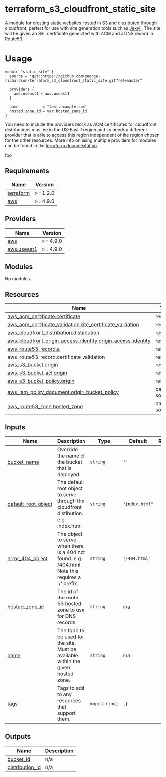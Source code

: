 <!-- BEGIN_TF_DOCS -->
# terraform\_s3\_cloudfront\_static\_site

A module for creating static websites hosted in S3 and distributed through cloudfront, perfect for use with site generation tools such as [Jekyll](https://jekyllrb.com/). The site will be given an SSL certificate generated with ACM and a DNS record in Route53.

# Usage

```
module "static_site" {
  source = "git::https://github.com/george-richardson/terraform_s3_cloudfront_static_site.git?ref=master"

  providers {
    aws.useast1 = aws.useast1
  }

  name           = "test.example.com"
  hosted_zone_id = var.hosted_zone_id
}
```

You need to include the providers block as ACM certificates for cloudfront distributions must be in the US-East-1 region and so needs a different provider that is able to access this region independent of the region chosen for the other resources. More info on using multiple providers for modules can be found in the [terraform documentation](https://www.terraform.io/docs/modules/usage.html#providers-within-modules).

foo

## Requirements

| Name | Version |
|------|---------|
| <a name="requirement_terraform"></a> [terraform](#requirement\_terraform) | >= 1.2.0 |
| <a name="requirement_aws"></a> [aws](#requirement\_aws) | >= 4.9.0 |

## Providers

| Name | Version |
|------|---------|
| <a name="provider_aws"></a> [aws](#provider\_aws) | >= 4.9.0 |
| <a name="provider_aws.useast1"></a> [aws.useast1](#provider\_aws.useast1) | >= 4.9.0 |

## Modules

No modules.

## Resources

| Name | Type |
|------|------|
| [aws_acm_certificate.certificate](https://registry.terraform.io/providers/hashicorp/aws/latest/docs/resources/acm_certificate) | resource |
| [aws_acm_certificate_validation.site_certificate_validation](https://registry.terraform.io/providers/hashicorp/aws/latest/docs/resources/acm_certificate_validation) | resource |
| [aws_cloudfront_distribution.distribution](https://registry.terraform.io/providers/hashicorp/aws/latest/docs/resources/cloudfront_distribution) | resource |
| [aws_cloudfront_origin_access_identity.origin_access_identity](https://registry.terraform.io/providers/hashicorp/aws/latest/docs/resources/cloudfront_origin_access_identity) | resource |
| [aws_route53_record.a](https://registry.terraform.io/providers/hashicorp/aws/latest/docs/resources/route53_record) | resource |
| [aws_route53_record.certificate_validation](https://registry.terraform.io/providers/hashicorp/aws/latest/docs/resources/route53_record) | resource |
| [aws_s3_bucket.origin](https://registry.terraform.io/providers/hashicorp/aws/latest/docs/resources/s3_bucket) | resource |
| [aws_s3_bucket_acl.origin](https://registry.terraform.io/providers/hashicorp/aws/latest/docs/resources/s3_bucket_acl) | resource |
| [aws_s3_bucket_policy.origin](https://registry.terraform.io/providers/hashicorp/aws/latest/docs/resources/s3_bucket_policy) | resource |
| [aws_iam_policy_document.origin_bucket_policy](https://registry.terraform.io/providers/hashicorp/aws/latest/docs/data-sources/iam_policy_document) | data source |
| [aws_route53_zone.hosted_zone](https://registry.terraform.io/providers/hashicorp/aws/latest/docs/data-sources/route53_zone) | data source |

## Inputs

| Name | Description | Type | Default | Required |
|------|-------------|------|---------|:--------:|
| <a name="input_bucket_name"></a> [bucket\_name](#input\_bucket\_name) | Override the name of the bucket that is deployed. | `string` | `""` | no |
| <a name="input_default_root_object"></a> [default\_root\_object](#input\_default\_root\_object) | The default root object to serve through the cloudfront distibution. e.g. index.html | `string` | `"index.html"` | no |
| <a name="input_error_404_object"></a> [error\_404\_object](#input\_error\_404\_object) | The object to serve when there is a 404 not found. e.g. /404.html. Note this requires a '/' prefix. | `string` | `"/404.html"` | no |
| <a name="input_hosted_zone_id"></a> [hosted\_zone\_id](#input\_hosted\_zone\_id) | The id of the route 53 hosted zone to use for DNS records. | `string` | n/a | yes |
| <a name="input_name"></a> [name](#input\_name) | The fqdn to be used for the site. Must be available within the given hosted zone. | `string` | n/a | yes |
| <a name="input_tags"></a> [tags](#input\_tags) | Tags to add to any resources that support them. | `map(string)` | `{}` | no |

## Outputs

| Name | Description |
|------|-------------|
| <a name="output_bucket_id"></a> [bucket\_id](#output\_bucket\_id) | n/a |
| <a name="output_distribution_id"></a> [distribution\_id](#output\_distribution\_id) | n/a |
<!-- END_TF_DOCS -->